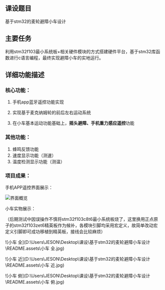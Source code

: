 ## 课设题目

基于stm32的麦轮避障小车设计

## 主要任务

利用stm32f103最小系统板+相关硬件模块的方式搭建硬件平台，基于stm32库函数进行c语言编程，最终实现避障小车的实地运行。

## 详细功能描述

### 核心功能：

1. 手机app蓝牙遥控功能实现

2. 实现基于麦克纳姆轮的前后左右运动系统

3. 在小车基本运动功能基础上，**摇头避障、手机重力感应遥控**功能

### 其他功能：

1. 蜂鸣反馈功能
2. 速度显示功能（测速）
3. 温度检测显示功能（测温）

### 项目成果：

手机APP遥控界面展示：

![界面概览](D:\Users\JESON\Desktop\课设\基于stm32的麦轮避障小车设计\README.assets\界面概览.jpg)

小车实物展示：

（后期测试中因误操作不慎将stm32f103c8t6最小系统板烧了，这里换用正点原子的stm32f103zet6精英板作为候补，各模块引脚均采用宏定义，故简单改动宏定义引脚即可成功移植到精英板，接线会比较麻烦）

![小车 全](D:\Users\JESON\Desktop\课设\基于stm32的麦轮避障小车设计\README.assets\小车 全.jpg)

![小车 近](D:\Users\JESON\Desktop\课设\基于stm32的麦轮避障小车设计\README.assets\小车 近.jpg)

![小车 俯](D:\Users\JESON\Desktop\课设\基于stm32的麦轮避障小车设计\README.assets\小车 俯.jpg)